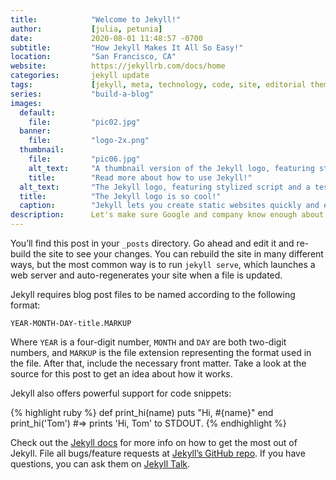 ```yaml
---
title:            "Welcome to Jekyll!"
author:           [julia, petunia]
date:             2020-08-01 11:48:57 -0700
subtitle:         "How Jekyll Makes It All So Easy!"
location:         "San Francisco, CA"
website:          https://jekyllrb.com/docs/home
categories:       jekyll update
tags:             [jekyll, meta, technology, code, site, editorial theme]
series:           "build-a-blog"
images:
  default:
    file:         "pic02.jpg"
  banner:
    file:         "logo-2x.png"
  thumbnail:
    file:         "pic06.jpg"
    alt_text:     "A thumbnail version of the Jekyll logo, featuring stylized script and a red-liquid-filled test tube"
    title:        "Read more about how to use Jekyll!"
  alt_text:       "The Jekyll logo, featuring stylized script and a test tube filled with red, bubbling liquid"
  title:          "The Jekyll logo is so cool!"
  caption:        "Jekyll lets you create static websites quickly and easily!"
description:      Let's make sure Google and company know enough about this page that it will pop up higher in search results
---
```


You’ll find this post in your `_posts` directory. Go ahead and edit it and re-build the site to see your changes. You can rebuild the site in many different ways, but the most common way is to run `jekyll serve`, which launches a web server and auto-regenerates your site when a file is updated.

Jekyll requires blog post files to be named according to the following format:

`YEAR-MONTH-DAY-title.MARKUP`

Where `YEAR` is a four-digit number, `MONTH` and `DAY` are both two-digit numbers, and `MARKUP` is the file extension representing the format used in the file. After that, include the necessary front matter. Take a look at the source for this post to get an idea about how it works.

Jekyll also offers powerful support for code snippets:

{% highlight ruby %}
def print_hi(name)
  puts "Hi, #{name}"
end
print_hi('Tom')
#=> prints 'Hi, Tom' to STDOUT.
{% endhighlight %}

Check out the [Jekyll docs][jekyll-docs] for more info on how to get the most out of Jekyll. File all bugs/feature requests at [Jekyll’s GitHub repo][jekyll-gh]. If you have questions, you can ask them on [Jekyll Talk][jekyll-talk].

[jekyll-docs]: https://jekyllrb.com/docs/home
[jekyll-gh]:   https://github.com/jekyll/jekyll
[jekyll-talk]: https://talk.jekyllrb.com/
